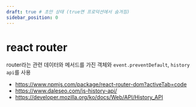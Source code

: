 ```yaml
---
draft: true # 초안 상태 (true면 프로덕션에서 숨겨짐)
sidebar_position: 0
---
```


# react router

router라는 관련 데이터와 메서드를 가진 객체와 `event.preventDefault`, `history api`를 사용

- https://www.npmjs.com/package/react-router-dom?activeTab=code
- https://www.daleseo.com/js-history-api/
- https://developer.mozilla.org/ko/docs/Web/API/History_API
